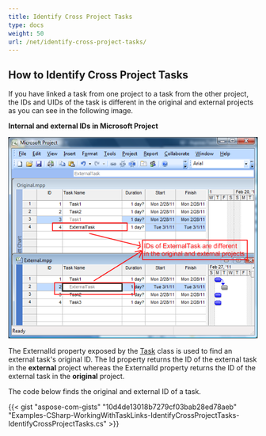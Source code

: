 ```yaml
---
title: Identify Cross Project Tasks
type: docs
weight: 50
url: /net/identify-cross-project-tasks/
---
```


## **How to Identify Cross Project Tasks**
If you have linked a task from one project to a task from the other project, the IDs and UIDs of the task is different in the original and external projects as you can see in the following image.


**Internal and external IDs in Microsoft Project** 

![todo:image_alt_text](identify-cross-project-tasks_1.png)

The ExternalId property exposed by the [Task](https://www.aspose.com/api/net/tasks/aspose.tasks/task) class is used to find an external task's original ID. The Id property returns the ID of the external task in the **external** project whereas the ExternalId property returns the ID of the external task in the **original** project.

The code below finds the original and external ID of a task.

{{< gist "aspose-com-gists" "10d4de13018b7279cf03bab28ed78aeb" "Examples-CSharp-WorkingWithTaskLinks-IdentifyCrossProjectTasks-IdentifyCrossProjectTasks.cs" >}}
